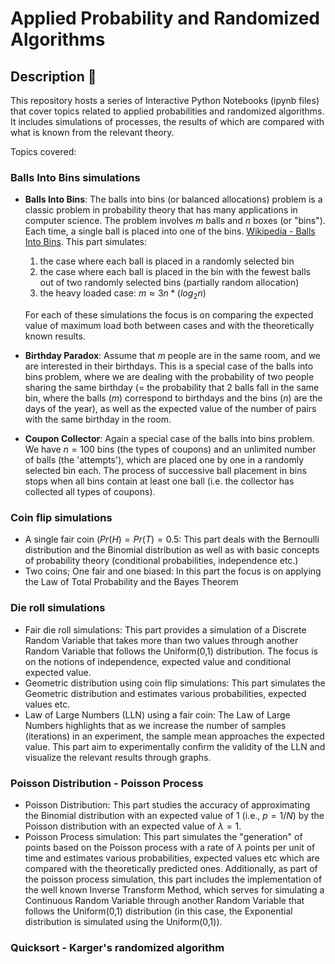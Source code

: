 # Applied Probability and Randomized Algorithms
## Description 📌
This repository hosts a series of Interactive Python Notebooks (ipynb files) that cover topics related to applied probabilities and randomized algorithms. It includes simulations of processes, the results of which are compared with what is known from the relevant theory.

Topics covered:
### Balls Into Bins simulations
- **Balls Into Bins**: The balls into bins (or balanced allocations) problem is a classic problem in probability theory that has many applications in computer science. The problem involves $m$ balls and $n$ boxes (or "bins"). Each time, a single ball is placed into one of the bins. [Wikipedia - Balls Into Bins](https://en.wikipedia.org/wiki/Balls_into_bins_problem). This part simulates:
   1. the case where each ball is placed in a randomly selected bin
   2. the case where each ball is placed in the bin with the fewest balls out of two randomly selected bins (partially random allocation)
   3. the heavy loaded case: $m\approx3n*(log_2n)$
      
  For each of these simulations the focus is on comparing the expected value of maximum load both between cases and with the theoretically known results.
  
- **Birthday Paradox**: Assume that $m$ people are in the same room, and we are interested in their birthdays. This is a special case of the balls into bins problem, where we are dealing with the probability of two people sharing the same birthday (= the probability that 2 balls fall in the same bin, where the balls $(m)$ correspond to birthdays and the bins $(n)$ are the days of the year), as well as the expected value of the number of pairs with the same birthday in the room.

- **Coupon Collector**: Again a special case of the balls into bins problem. We have $n=100$ bins (the types of coupons) and an unlimited number of balls (the 'attempts'), which are placed one by one in a randomly selected bin each. The process of successive ball placement in bins stops when all bins contain at least one ball (i.e. the collector has collected all types of coupons).

### Coin flip simulations
- A single fair coin $(Pr(H) = Pr(T) = 0.5$: This part deals with the Bernoulli distribution and the Binomial distribution as well as with basic concepts of probability theory (conditional probabilities, independence etc.)
- Two coins; One fair and one biased: In this part the focus is on applying the Law of Total Probability and the Bayes Theorem
  
### Die roll simulations
- Fair die roll simulations: This part provides a simulation of a Discrete Random Variable that takes more than two values through another Random Variable that follows the Uniform(0,1) distribution. The focus is on the notions of independence, expected value and conditional expected value.
- Geometric distribution using coin flip simulations: This part simulates the Geometric distribution and estimates various probabilities, expected values etc.
- Law of Large Numbers (LLN) using a fair coin: The Law of Large Numbers highlights that as we increase the number of samples (iterations) in an experiment, the sample mean approaches the expected value. This part aim to experimentally confirm the validity of the LLN and visualize the relevant results through graphs.
  
### Poisson Distribution - Poisson Process
- Poisson Distribution: This part studies the accuracy of approximating the Binomial distribution with an expected value of 1 (i.e., $p = 1/N$) by the Poisson distribution with an expected value of $\lambda = 1$.
- Poisson Process simulation: This part simulates the "generation" of points based on the Poisson process with a rate of $λ$ points per unit of time and estimates various probabilities, expected values etc which are compared with the theoretically predicted ones. Additionally, as part of the poisson process simulation, this part includes the implementation of the well known Inverse Transform Method, which serves for simulating a Continuous Random Variable through another Random Variable that follows the Uniform(0,1) distribution (in this case, the Exponential distribution is simulated using the Uniform(0,1)).
  
### Quicksort - Karger's randomized algorithm

